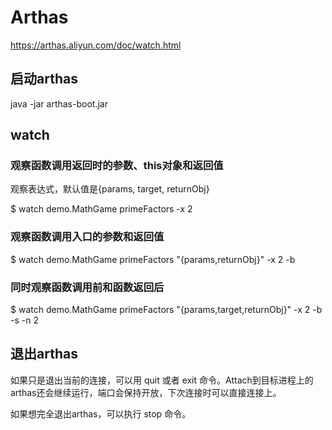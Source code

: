 # Arthas

https://arthas.aliyun.com/doc/watch.html

## 启动arthas

java -jar arthas-boot.jar

## watch

### 观察函数调用返回时的参数、this对象和返回值

观察表达式，默认值是{params, target, returnObj}

$ watch demo.MathGame primeFactors -x 2

### 观察函数调用入口的参数和返回值

$ watch demo.MathGame primeFactors "{params,returnObj}" -x 2 -b

### 同时观察函数调用前和函数返回后

$ watch demo.MathGame primeFactors "{params,target,returnObj}" -x 2 -b -s -n 2

## 退出arthas

如果只是退出当前的连接，可以用 quit 或者 exit 命令。Attach到目标进程上的arthas还会继续运行，端口会保持开放，下次连接时可以直接连接上。

如果想完全退出arthas，可以执行 stop 命令。

